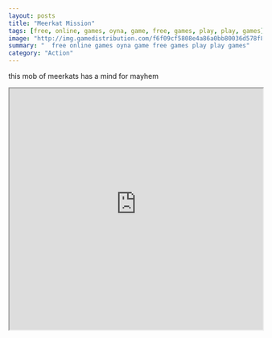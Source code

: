 ```yaml
---
layout: posts
title: "Meerkat Mission"
tags: [free, online, games, oyna, game, free, games, play, play, games]
image: "http://img.gamedistribution.com/f6f09cf5808e4a86a0bb80036d578f8b.jpg"
summary: "  free online games oyna game free games play play games"
category: "Action"
---
```


this mob of meerkats has a mind for mayhem

<iframe width="100%" height="480px;" src="http://flash.gamedistribution.com?game=f6f09cf5808e4a86a0bb80036d578f8b"></iframe>
